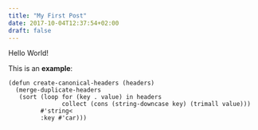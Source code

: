 ```yaml
---
title: "My First Post"
date: 2017-10-04T12:37:54+02:00
draft: false
---
```


Hello World!

This is an **example**:

```common-lisp
(defun create-canonical-headers (headers)
  (merge-duplicate-headers
   (sort (loop for (key . value) in headers
               collect (cons (string-downcase key) (trimall value)))
         #'string<
         :key #'car)))
```
